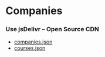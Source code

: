 # Companies

### Use jsDelivr – Open Source CDN
 * [companies.json](https://cdn.jsdelivr.net/gh/senseyedeveloper/geomapassets/companies/data/v8.json)
 * [courses.json](https://cdn.jsdelivr.net/gh/senseyedeveloper/geomapassets/courses/data/v1.json)
